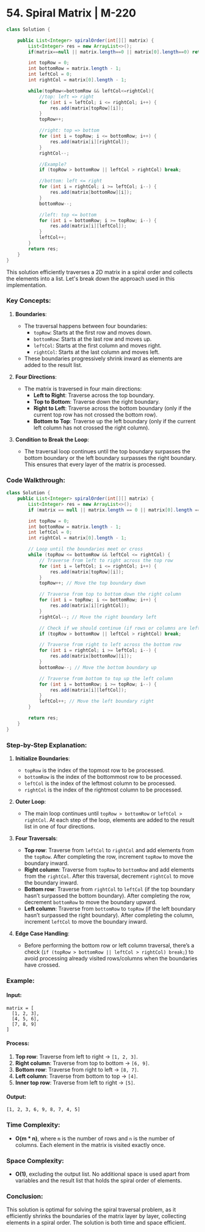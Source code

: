 # 54. Spiral Matrix | M-220
```java
class Solution {

    public List<Integer> spiralOrder(int[][] matrix) {
        List<Integer> res = new ArrayList<>();
        if(matrix==null || matrix.length==0 || matrix[0].length==0) return res;

        int topRow = 0;
        int bottomRow = matrix.length - 1;
        int leftCol = 0;
        int rightCol = matrix[0].length - 1;

        while(topRow<=bottomRow && leftCol<=rightCol){
            //top: left => right
            for (int i = leftCol; i <= rightCol; i++) {
                res.add(matrix[topRow][i]);
            }
            topRow++;

            //right: top => bottom
            for (int i = topRow; i <= bottomRow; i++) {
                res.add(matrix[i][rightCol]);
            }
            rightCol--;

            //Example?
            if (topRow > bottomRow || leftCol > rightCol) break;

            //bottom: left <= right
            for (int i = rightCol; i >= leftCol; i--) {
                res.add(matrix[bottomRow][i]);
            }
            bottomRow--;

            //left: top <= bottom
            for (int i = bottomRow; i >= topRow; i--) {
                res.add(matrix[i][leftCol]);
            }
            leftCol++;
        }
        return res;
    }
}
```

This solution efficiently traverses a 2D matrix in a spiral order and collects the elements into a list. Let's break down the approach used in this implementation.

### Key Concepts:

1. **Boundaries**:
    - The traversal happens between four boundaries:
        - `topRow`: Starts at the first row and moves down.
        - `bottomRow`: Starts at the last row and moves up.
        - `leftCol`: Starts at the first column and moves right.
        - `rightCol`: Starts at the last column and moves left.
    - These boundaries progressively shrink inward as elements are added to the result list.

2. **Four Directions**:
    - The matrix is traversed in four main directions:
        - **Left to Right**: Traverse across the top boundary.
        - **Top to Bottom**: Traverse down the right boundary.
        - **Right to Left**: Traverse across the bottom boundary (only if the current top row has not crossed the bottom row).
        - **Bottom to Top**: Traverse up the left boundary (only if the current left column has not crossed the right column).

3. **Condition to Break the Loop**:
    - The traversal loop continues until the top boundary surpasses the bottom boundary or the left boundary surpasses the right boundary. This ensures that every layer of the matrix is processed.

### Code Walkthrough:

```java
class Solution {
    public List<Integer> spiralOrder(int[][] matrix) {
        List<Integer> res = new ArrayList<>();
        if (matrix == null || matrix.length == 0 || matrix[0].length == 0) return res;

        int topRow = 0;
        int bottomRow = matrix.length - 1;
        int leftCol = 0;
        int rightCol = matrix[0].length - 1;

        // Loop until the boundaries meet or cross
        while (topRow <= bottomRow && leftCol <= rightCol) {
            // Traverse from left to right across the top row
            for (int i = leftCol; i <= rightCol; i++) {
                res.add(matrix[topRow][i]);
            }
            topRow++; // Move the top boundary down

            // Traverse from top to bottom down the right column
            for (int i = topRow; i <= bottomRow; i++) {
                res.add(matrix[i][rightCol]);
            }
            rightCol--; // Move the right boundary left

            // Check if we should continue (if rows or columns are left)
            if (topRow > bottomRow || leftCol > rightCol) break;

            // Traverse from right to left across the bottom row
            for (int i = rightCol; i >= leftCol; i--) {
                res.add(matrix[bottomRow][i]);
            }
            bottomRow--; // Move the bottom boundary up

            // Traverse from bottom to top up the left column
            for (int i = bottomRow; i >= topRow; i--) {
                res.add(matrix[i][leftCol]);
            }
            leftCol++; // Move the left boundary right
        }

        return res;
    }
}
```

### Step-by-Step Explanation:

1. **Initialize Boundaries**:
    - `topRow` is the index of the topmost row to be processed.
    - `bottomRow` is the index of the bottommost row to be processed.
    - `leftCol` is the index of the leftmost column to be processed.
    - `rightCol` is the index of the rightmost column to be processed.

2. **Outer Loop**:
    - The main loop continues until `topRow > bottomRow` or `leftCol > rightCol`. At each step of the loop, elements are added to the result list in one of four directions.

3. **Four Traversals**:
    - **Top row**: Traverse from `leftCol` to `rightCol` and add elements from the `topRow`. After completing the row, increment `topRow` to move the boundary inward.
    - **Right column**: Traverse from `topRow` to `bottomRow` and add elements from the `rightCol`. After this traversal, decrement `rightCol` to move the boundary inward.
    - **Bottom row**: Traverse from `rightCol` to `leftCol` (if the top boundary hasn’t surpassed the bottom boundary). After completing the row, decrement `bottomRow` to move the boundary upward.
    - **Left column**: Traverse from `bottomRow` to `topRow` (if the left boundary hasn’t surpassed the right boundary). After completing the column, increment `leftCol` to move the boundary inward.

4. **Edge Case Handling**:
    - Before performing the bottom row or left column traversal, there’s a check (`if (topRow > bottomRow || leftCol > rightCol) break;`) to avoid processing already visited rows/columns when the boundaries have crossed.

### Example:

#### Input:
```plaintext
matrix = [
  [1, 2, 3],
  [4, 5, 6],
  [7, 8, 9]
]
```

#### Process:
1. **Top row**: Traverse from left to right → `[1, 2, 3]`.
2. **Right column**: Traverse from top to bottom → `[6, 9]`.
3. **Bottom row**: Traverse from right to left → `[8, 7]`.
4. **Left column**: Traverse from bottom to top → `[4]`.
5. **Inner top row**: Traverse from left to right → `[5]`.

#### Output:
```plaintext
[1, 2, 3, 6, 9, 8, 7, 4, 5]
```

### Time Complexity:
- **O(m * n)**, where `m` is the number of rows and `n` is the number of columns. Each element in the matrix is visited exactly once.

### Space Complexity:
- **O(1)**, excluding the output list. No additional space is used apart from variables and the result list that holds the spiral order of elements.

### Conclusion:
This solution is optimal for solving the spiral traversal problem, as it efficiently shrinks the boundaries of the matrix layer by layer, collecting elements in a spiral order. The solution is both time and space efficient.